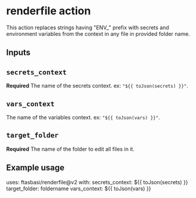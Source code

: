 # renderfile action

This action replaces strings having "ENV_" prefix with secrets and environment variables from the context in any file in provided folder name.

## Inputs

## `secrets_context`

**Required** The name of the secrets context. ex: `"${{ toJson(secrets) }}"`.

## `vars_context`

The name of the variables context. ex: `"${{ toJson(vars) }}"`.

## `target_folder`

**Required** The name of the folder to edit all files in it.

## Example usage

uses: ftasbasi/renderfile@v2
with:
  secrets_context: ${{ toJson(secrets) }}
  target_folder: foldername
  vars_context: ${{ toJson(vars) }}

